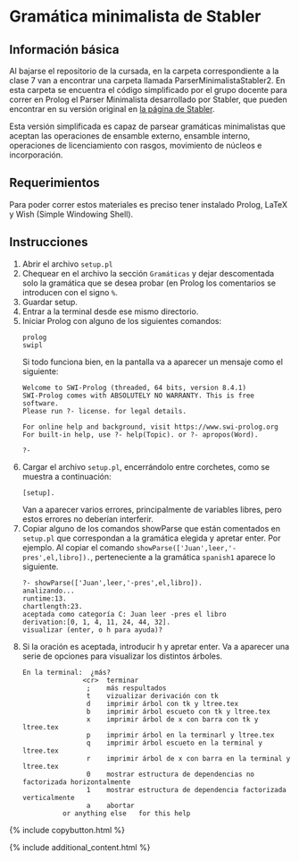 # Gramática minimalista de Stabler

## Información básica

Al bajarse el repositorio de la cursada, en la carpeta correspondiente a la clase 7 van a encontrar una carpeta llamada ParserMinimalistaStabler2. En esta carpeta se encuentra el código simplificado por el grupo docente para correr en Prolog el Parser Minimalista desarrollado por Stabler, que pueden encontrar en su versión original en [la página de Stabler](https://linguistics.ucla.edu/person/edward-stabler/).

Esta versión simplificada es capaz de parsear gramáticas minimalistas que aceptan las operaciones de ensamble externo, ensamble interno, operaciones de licenciamiento con rasgos, movimiento de núcleos e incorporación.
 
## Requerimientos

Para poder correr estos materiales es preciso tener instalado Prolog, LaTeX y Wish (Simple Windowing Shell).

## Instrucciones

1. Abrir el archivo ``setup.pl`` 
2. Chequear en el archivo la sección ``Gramáticas`` y dejar descomentada solo la gramática que se desea probar (en Prolog los comentarios se introducen con el signo ``%``.
3. Guardar setup.
4. Entrar a la terminal desde ese mismo directorio.
5. Iniciar Prolog con alguno de los siguientes comandos: 
    ```
    prolog
    swipl
    ```
   Si todo funciona bien, en la pantalla va a aparecer un mensaje como el siguiente:
   ```
   Welcome to SWI-Prolog (threaded, 64 bits, version 8.4.1)
   SWI-Prolog comes with ABSOLUTELY NO WARRANTY. This is free software.
   Please run ?- license. for legal details.
   
   For online help and background, visit https://www.swi-prolog.org
   For built-in help, use ?- help(Topic). or ?- apropos(Word).
   
   ?- 
   ```
6. Cargar el archivo ``setup.pl``, encerrándolo entre corchetes, como se muestra a continuación:
   ```
   [setup].
   ```
   Van a aparecer varios errores, principalmente de variables libres, pero estos errores no deberían interferir.
7. Copiar alguno de los comandos showParse que están comentados en ``setup.pl`` que correspondan a la gramática elegida y apretar enter. Por ejemplo. Al copiar el comando ``showParse(['Juan',leer,'-pres',el,libro]).``, perteneciente a la gramática ``spanish1`` aparece lo siguiente.
   ```
   ?- showParse(['Juan',leer,'-pres',el,libro]).
   analizando...
   runtime:13.
   chartlength:23.
   aceptada como categoría C: Juan leer -pres el libro
   derivation:[0, 1, 4, 11, 24, 44, 32].
   visualizar (enter, o h para ayuda)? 
   ```
8. Si la oración es aceptada, introducir h y apretar enter. Va a aparecer una serie de opciones para visualizar los distintos árboles.
   ```
   En la terminal:	¿más?
              	  <cr>	terminar
              	   ;	más respultados
              	   t	vizualizar derivación con tk
              	   d	imprimir árbol con tk y ltree.tex
              	   b	imprimir árbol escueto con tk y ltree.tex
              	   x	imprimir árbol de x con barra con tk y ltree.tex
              	   p	imprimir árbol en la terminarl y ltree.tex
              	   q	imprimir árbol escueto en la terminal y ltree.tex
              	   r	imprimir árbol de x con barra en la terminal y ltree.tex
              	   0	mostrar estructura de dependencias no factorizada horizontalmente
              	   1	mostrar estructura de dependencia factorizada verticalmente
              	   a	abortar
          	 or anything else	for this help
   ```

{% include copybutton.html %}

{% include additional_content.html %}

